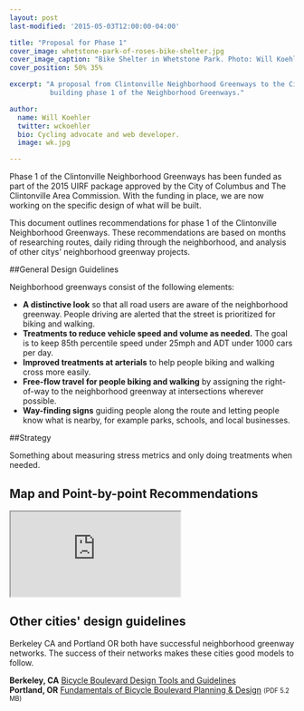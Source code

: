 ```yaml
---
layout: post
last-modified: '2015-05-03T12:00:00-04:00'

title: "Proposal for Phase 1"
cover_image: whetstone-park-of-roses-bike-shelter.jpg
cover_image_caption: "Bike Shelter in Whetstone Park. Photo: Will Koehler"
cover_position: 50% 35%

excerpt: "A proposal from Clintonville Neighborhood Greenways to the City of Columbus for
          building phase 1 of the Neighborhood Greenways."

author:
  name: Will Koehler
  twitter: wckoehler
  bio: Cycling advocate and web developer.
  image: wk.jpg

---
```

Phase 1 of the Clintonville Neighborhood Greenways has been funded as part of the 2015 UIRF
package approved by the City of Columbus and The Clintonville Area Commission. With the funding
in place, we are now working on the specific design of what will be built.

This document outlines recommendations for phase 1 of the Clintonville Neighborhood Greenways.
These recommendations are based on months of researching routes, daily riding through the
neighborhood, and analysis of other citys' neighborhood greenway projects.

##General Design Guidelines

Neighborhood greenways consist of the following elements:

-   **A distinctive look** so that all road users are aware of the neighborhood greenway.
    People driving are alerted that the street is prioritized for biking and walking.
-   **Treatments to reduce vehicle speed and volume as needed.** The goal is to keep 85th
    percentile speed under 25mph and ADT under 1000 cars per day.
-   **Improved treatments at arterials** to help people biking and walking cross more easily.
-   **Free-flow travel for people biking and walking** by assigning the right-of-way to the
    neighborhood greenway at intersections wherever possible.
-   **Way-finding signs** guiding people along the route and letting people know what is
    nearby, for example parks, schools, and local businesses.
  
##Strategy

Something about measuring stress metrics and only doing treatments when needed.

## Map and Point-by-point Recommendations

<div class='map_container full'>
  <a class="overlay" href='https://mapsengine.google.com/maps/d/viewer?mid=zEAPhiHiDgA8.kIVN6G1UPcLo' target='_blank'></a>
  <iframe src="https://mapsengine.google.com/map/u/0/embed?mid=zEAPhiHiDgA8.kIVN6G1UPcLo"></iframe>
</div>

## Other cities' design guidelines

Berkeley CA and Portland OR both have successful neighborhood greenway networks. The success
of their networks makes these cities good models to follow.

**Berkeley, CA**
<a href='http://www.cityofberkeley.info/Public_Works/Transportation/Bicycle_Boulevard_Guidelines.aspx' target='_blank'>Bicycle Boulevard Design Tools and Guidelines</a><br>
**Portland, OR**
<a href='http://www.pdx.edu/ibpi/sites/www.pdx.edu.ibpi/files/BicycleBoulevardGuidebook%28optimized%29.pdf' target='_blank'>Fundamentals of Bicycle Boulevard Planning & Design</a>
<span class='muted' style='font-size:80%'>(PDF 5.2 MB)</span>

